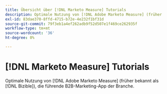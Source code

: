 ```yaml
---
title: Übersicht über [!DNL Marketo Measure] Tutorials
description: Optimale Nutzung von [!DNL Adobe Marketo Measure] (früher bekannt als [!DNL Bizible]), die führende B2B-Marketing-App der Branche.
exl-id: 83dae370-8ffd-4715-b72e-4e232f1bf31d
source-git-commit: 79f3eb1a4ef262adb9f52d507e1f469ce262935f
workflow-type: tm+mt
source-wordcount: '36'
ht-degree: 0%

---
```


# [!DNL Marketo Measure] Tutorials

Optimale Nutzung von [!DNL Adobe Marketo Measure] (früher bekannt als [!DNL Bizible]), die führende B2B-Marketing-App der Branche.

